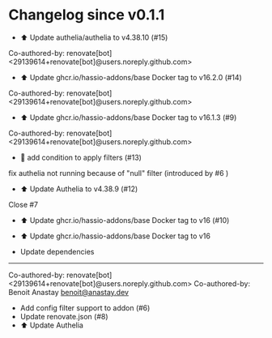 # Changelog since v0.1.1
- ⬆️ Update authelia/authelia to v4.38.10 (#15)

Co-authored-by: renovate[bot] <29139614+renovate[bot]@users.noreply.github.com> 
- ⬆️ Update ghcr.io/hassio-addons/base Docker tag to v16.2.0 (#14)

Co-authored-by: renovate[bot] <29139614+renovate[bot]@users.noreply.github.com> 
- ⬆️ Update ghcr.io/hassio-addons/base Docker tag to v16.1.3 (#9)

Co-authored-by: renovate[bot] <29139614+renovate[bot]@users.noreply.github.com> 
- 🐛 add condition to apply filters (#13)

fix authelia not running because of "null" filter (introduced by #6 ) 
- ⬆️ Update Authelia to v4.38.9 (#12)

Close #7 
- ⬆️ Update ghcr.io/hassio-addons/base Docker tag to v16 (#10)

* ⬆️ Update ghcr.io/hassio-addons/base Docker tag to v16

* Update dependencies

---------

Co-authored-by: renovate[bot] <29139614+renovate[bot]@users.noreply.github.com>
Co-authored-by: Benoit Anastay <benoit@anastay.dev> 
- Add config filter support to addon (#6) 
- Update renovate.json (#8) 
- ⬆️ Update Authelia 
